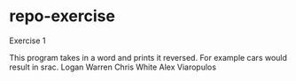 # repo-exercise
Exercise 1

This program takes in a word and prints it reversed. For example cars would result in srac.
Logan Warren
Chris White
Alex Viaropulos